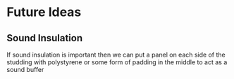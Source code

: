 # Future Ideas

## Sound Insulation

If sound insulation is important then we can put a panel on each side of the studding
with polystyrene or some form of padding in the middle to act as a sound buffer
